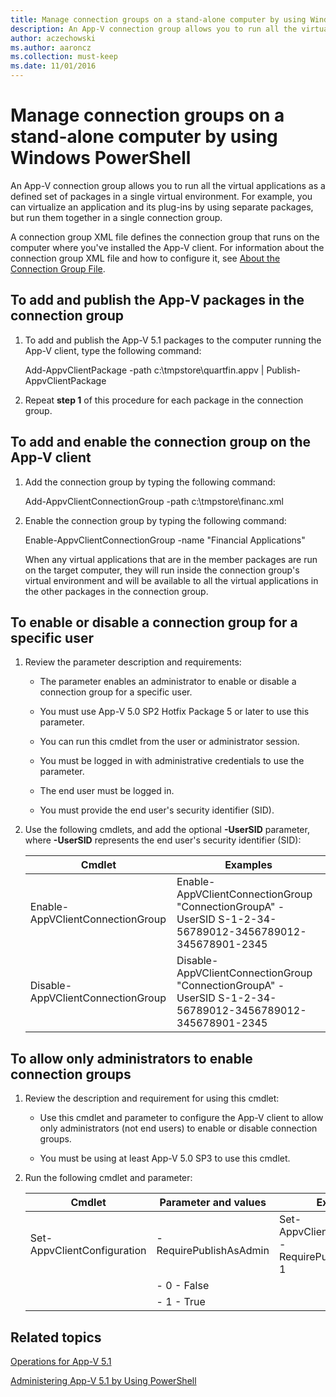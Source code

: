 ```yaml
---
title: Manage connection groups on a stand-alone computer by using Windows PowerShell
description: An App-V connection group allows you to run all the virtual applications as a defined set of packages in a single virtual environment.
author: aczechowski
ms.author: aaroncz
ms.collection: must-keep
ms.date: 11/01/2016
---
```


# Manage connection groups on a stand-alone computer by using Windows PowerShell

An App-V connection group allows you to run all the virtual applications as a defined set of packages in a single virtual environment. For example, you can virtualize an application and its plug-ins by using separate packages, but run them together in a single connection group.

A connection group XML file defines the connection group that runs on the computer where you've installed the App-V client. For information about the connection group XML file and how to configure it, see [About the Connection Group File](about-the-connection-group-file51.md).

## <a href="" id="bkmk-add-pub-pkgs-in-cg"></a> To add and publish the App-V packages in the connection group

1.  To add and publish the App-V 5.1 packages to the computer running the App-V client, type the following command:

    Add-AppvClientPackage -path c:\\tmpstore\\quartfin.appv | Publish-AppvClientPackage

2.  Repeat **step 1** of this procedure for each package in the connection group.

## <a href="" id="bkmk-add-enable-cg-on-clt"></a> To add and enable the connection group on the App-V client

1.  Add the connection group by typing the following command:

    Add-AppvClientConnectionGroup -path c:\\tmpstore\\financ.xml

2.  Enable the connection group by typing the following command:

    Enable-AppvClientConnectionGroup -name "Financial Applications"

    When any virtual applications that are in the member packages are run on the target computer, they will run inside the connection group's virtual environment and will be available to all the virtual applications in the other packages in the connection group.

## <a href="" id="bkmk-enable-cg-for-user-poshtopic"></a> To enable or disable a connection group for a specific user

1.  Review the parameter description and requirements:

    -   The parameter enables an administrator to enable or disable a connection group for a specific user.

    -   You must use App-V 5.0 SP2 Hotfix Package 5 or later to use this parameter.

    -   You can run this cmdlet from the user or administrator session.

    -   You must be logged in with administrative credentials to use the parameter.

    -   The end user must be logged in.

    -   You must provide the end user's security identifier (SID).

2.  Use the following cmdlets, and add the optional **-UserSID** parameter, where **-UserSID** represents the end user's security identifier (SID):

    | Cmdlet                          | Examples                                                                                   |
    |---------------------------------|--------------------------------------------------------------------------------------------|
    | Enable-AppVClientConnectionGroup| Enable-AppVClientConnectionGroup "ConnectionGroupA" -UserSID S-1-2-34-56789012-3456789012-345678901-2345 |
    | Disable-AppVClientConnectionGroup| Disable-AppVClientConnectionGroup "ConnectionGroupA" -UserSID S-1-2-34-56789012-3456789012-345678901-2345 |

## <a href="" id="bkmk-admin-only-posh-topic-cg"></a> To allow only administrators to enable connection groups

1.  Review the description and requirement for using this cmdlet:

    -   Use this cmdlet and parameter to configure the App-V client to allow only administrators (not end users) to enable or disable connection groups.

    -   You must be using at least App-V 5.0 SP3 to use this cmdlet.

2.  Run the following cmdlet and parameter:

    | Cmdlet                      | Parameter and values                              | Example                                                |
    |-----------------------------|---------------------------------------------------|--------------------------------------------------------|
    | Set-AppvClientConfiguration | -RequirePublishAsAdmin                            | Set-AppvClientConfiguration -RequirePublishAsAdmin 1   |
    |                             | - 0 - False                                       |                                                        |
    |                             | - 1 - True                                        |                                                        |

## Related topics

[Operations for App-V 5.1](operations-for-app-v-51.md)

[Administering App-V 5.1 by Using PowerShell](administering-app-v-51-by-using-powershell.md)
